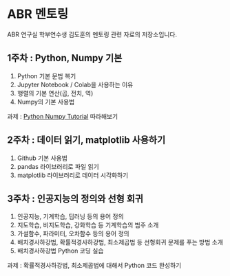 # ABR 멘토링

ABR 연구실 학부연수생 김도훈의 멘토링 관련 자료의 저장소입니다.

## 1주차 : Python, Numpy 기본

1. Python 기본 문법 복기
2. Jupyter Notebook / Colab을 사용하는 이유
3. 행렬의 기본 연산(곱, 전치, 역)
4. Numpy의 기본 사용법

과제 : [Python Numpy Tutorial](https://cs231n.github.io/python-numpy-tutorial/) 따라해보기

## 2주차 : 데이터 읽기, matplotlib 사용하기

1. Github 기본 사용법
2. pandas 라이브러리로 파일 읽기
3. matplotlib 라이브러리로 데이터 시각화하기

## 3주차 : 인공지능의 정의와 선형 회귀

1. 인공지능, 기계학습, 딥러닝 등의 용어 정의
2. 지도학습, 비지도학습, 강화학습 등 기계학습의 범주 소개
3. 가설함수, 파라미터, 오차함수 등의 용어 정의
4. 배치경사하강법, 확률적경사하강법, 최소제곱법 등 선형회귀 문제를 푸는 방법 소개
5. 배치경사하강법 Python 코딩 실습

과제 : 확률적경사하강법, 최소제곱법에 대해서 Python 코드 완성하기
